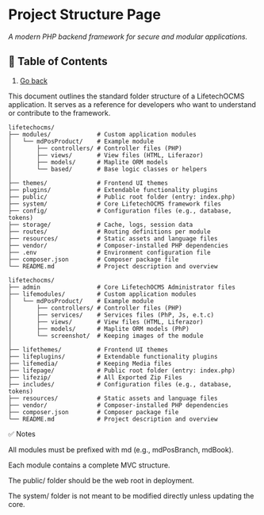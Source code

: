 # Project Structure Page 
_A modern PHP backend framework for secure and modular applications._

## 📖 Table of Contents  
1. [Go back](readme.md) 

This document outlines the standard folder structure of a LifetechOCMS application. It serves as a reference for developers who want to understand or contribute to the framework.


```text
lifetechocms/
├── modules/             # Custom application modules
│   └── mdPosProduct/    # Example module
│       ├── controllers/ # Controller files (PHP)
│       ├── views/       # View files (HTML, Liferazor)
│       ├── models/      # Maplite ORM models
│       └── based/       # Base logic classes or helpers
│
├── themes/              # Frontend UI themes
├── plugins/             # Extendable functionality plugins
├── public/              # Public root folder (entry: index.php)
├── system/              # Core LifetechOCMS framework files
├── config/              # Configuration files (e.g., database, tokens)
├── storage/             # Cache, logs, session data
├── routes/              # Routing definitions per module
├── resources/           # Static assets and language files
├── vendor/              # Composer-installed PHP dependencies
├── .env                 # Environment configuration file
├── composer.json        # Composer package file
└── README.md            # Project description and overview
```


```
lifetechocms/
├── admin                # Core LifetechOCMS Administrator files
├── lifemodules/         # Custom application modules
│   └── mdPosProduct/    # Example module
│       ├── controllers/ # Controller files (PHP)
│       ├── services/    # Services files (PhP, Js, e.t.c)
│       ├── views/       # View files (HTML, Liferazor)
│       ├── models/      # Maplite ORM models (PhP)
│       └── screenshot/  # Keeping images of the module
│
├── lifethemes/          # Frontend UI themes
├── lifeplugins/         # Extendable functionality plugins
├── lifemedia/           # Keeping Media files
├── lifepage/            # Public root folder (entry: index.php)
├── lifezip/             # All Exported Zip Files
├── includes/            # Configuration files (e.g., database, tokens)
├── resources/           # Static assets and language files
├── vendor/              # Composer-installed PHP dependencies
├── composer.json        # Composer package file
└── README.md            # Project description and overview
```

✅ Notes

All modules must be prefixed with md (e.g., mdPosBranch, mdBook).

Each module contains a complete MVC structure.

The public/ folder should be the web root in deployment.

The system/ folder is not meant to be modified directly unless updating the core.